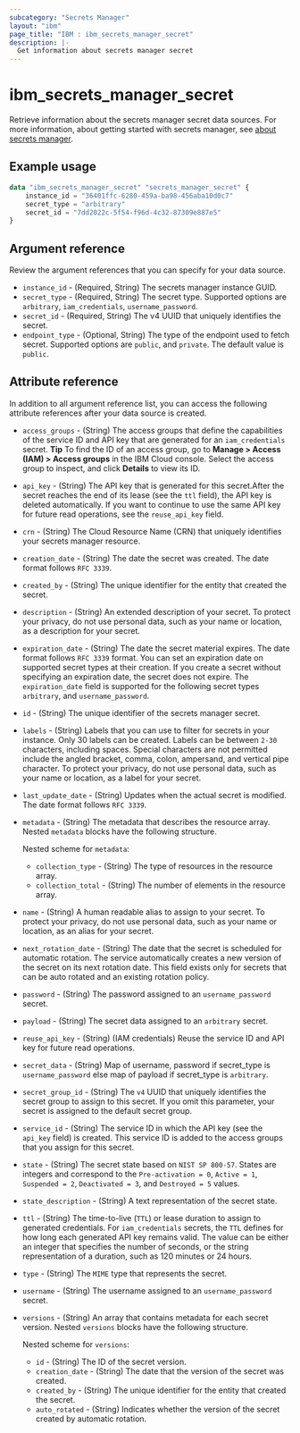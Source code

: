 ```yaml
---
subcategory: "Secrets Manager"
layout: "ibm"
page_title: "IBM : ibm_secrets_manager_secret"
description: |-
  Get information about secrets manager secret
---
```


# ibm_secrets_manager_secret
Retrieve information about the secrets manager secret data sources.  For more information, about getting started with secrets manager, see [about secrets manager](https://cloud.ibm.com/docs/secrets-manager?topic=secrets-manager-getting-started).

## Example usage

```terraform
data "ibm_secrets_manager_secret" "secrets_manager_secret" {
	instance_id = "36401ffc-6280-459a-ba98-456aba10d0c7"
	secret_type = "arbitrary"
	secret_id = "7dd2022c-5f54-f96d-4c32-87309e887e5"
}
```

## Argument reference
Review the argument references that you can specify for your data source. 

- `instance_id` - (Required, String) The secrets manager instance GUID.
- `secret_type` - (Required, String) The secret type. Supported options are `arbitrary`, `iam_credentials`, `username_password`.
- `secret_id` - (Required, String) The v4 UUID that uniquely identifies the secret.
- `endpoint_type` - (Optional, String) The type of the endpoint used to fetch secret. Supported options are `public`, and `private`. The default value is `public`.

## Attribute reference
In addition to all argument reference list, you can access the following attribute references after your data source is created. 

- `access_groups` - (String) The access groups that define the capabilities of the service ID and API key that are generated for an `iam_credentials` secret. **Tip** To find the ID of an access group, go to **Manage > Access (IAM) > Access groups** in the IBM Cloud console. Select the access group to inspect, and click **Details** to view its ID.
- `api_key` - (String) The API key that is generated for this secret.After the secret reaches the end of its lease (see the `ttl` field), the API key is deleted automatically. If you want to continue to use the same API key for future read operations, see the `reuse_api_key` field.
- `crn` - (String) The Cloud Resource Name (CRN) that uniquely identifies your secrets manager resource.
- `creation_date` - (String) The date the secret was created. The date format follows `RFC 3339`.
- `created_by` - (String) The unique identifier for the entity that created the secret.
- `description` - (String) An extended description of your secret. To protect your privacy, do not use personal data, such as your name or location, as a description for your secret.
- `expiration_date` - (String) The date the secret material expires. The date format follows `RFC 3339` format. You can set an expiration date on supported secret types at their creation. If you create a secret without specifying an expiration date, the secret does not expire. The `expiration_date` field is supported for the following secret types `arbitrary`, and `username_password`.
- `id` - (String) The unique identifier of the secrets manager secret.
- `labels` - (String) Labels that you can use to filter for secrets in your instance. Only 30 labels can be created. Labels can be between `2-30` characters, including spaces. Special characters are not permitted include the angled bracket, comma, colon, ampersand, and vertical pipe character. To protect your privacy, do not use personal data, such as your name or location, as a label for your secret.
- `last_update_date` - (String) Updates when the actual secret is modified. The date format follows `RFC 3339`.
- `metadata` - (String) The metadata that describes the resource array. Nested `metadata` blocks have the following structure.

  Nested scheme for `metadata`:
	- `collection_type` - (String) The type of resources in the resource array.
	- `collection_total` - (String) The number of elements in the resource array.
- `name` - (String) A human readable alias to assign to your secret. To protect your privacy, do not use personal data, such as your name or location, as an alias for your secret.
- `next_rotation_date` - (String) The date that the secret is scheduled for automatic rotation. The service automatically creates a new version of the secret on its next rotation date. This field exists only for secrets that can be auto rotated and an existing rotation policy.
- `password` - (String) The password assigned to an `username_password` secret.
- `payload` - (String) The secret data assigned to an `arbitrary` secret.
- `reuse_api_key` - (String) (IAM credentials) Reuse the service ID and API key for future read operations.
- `secret_data` - (String) Map of username, password if secret_type is `username_password` else map of payload if secret_type is `arbitrary`.
- `secret_group_id` - (String) The `v4` UUID that uniquely identifies the secret group to assign to this secret. If you omit this parameter, your secret is assigned to the default secret group.
- `service_id` - (String) The service ID in which the API key (see the `api_key` field) is created. This service ID is added to the access groups that you assign for this secret.
- `state` - (String) The secret state based on `NIST SP 800-57`. States are integers and correspond to the `Pre-activation = 0`, `Active = 1`, `Suspended = 2`, `Deactivated = 3`, and `Destroyed = 5` values.
- `state_description` - (String) A text representation of the secret state.
- `ttl` - (String) The time-to-live (`TTL`) or lease duration to assign to generated credentials. For `iam_credentials` secrets, the `TTL` defines for how long each generated API key remains valid. The value can be either an integer that specifies the number of seconds, or the string representation of a duration, such as 120 minutes or 24 hours.
- `type` - (String) The `MIME` type that represents the secret.
- `username` - (String) The username assigned to an `username_password` secret.
- `versions` - (String) An array that contains metadata for each secret version. Nested `versions` blocks have the following structure.

  Nested scheme for `versions`:
	- `id` - (String) The ID of the secret version.
	- `creation_date` - (String) The date that the version of the secret was created.
	- `created_by` - (String) The unique identifier for the entity that created the secret.
	- `auto_rotated` - (String) Indicates whether the version of the secret  created by automatic rotation.

